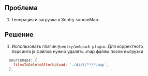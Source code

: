 ## Проблема

1. Генерация и загрузка в Sentry sourceMap.

## Решение

1. Использовать плагин `@sentry/webpack-plugin`. Для корректного парсинга js файлов нужно удалять .map файлы после выгрузки

```js
  sourcemaps: {
    filesToDeleteAfterUpload: './dist/**/*.map',
  },
```

